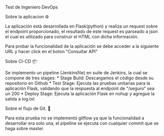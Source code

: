 Test de Ingeniero DevOps

Sobre la aplicacion ⚙️

La aplicación está desarrollada en Flask(python) y realiza un request sobre el endpoint proporcionado, el resultado de este request es parseado a json el cual es utilizado para construir el HTML con dicha información.

Para probar la funcionalidad de la aplicación se debe acceder a la siguiente URL y hacer click en el boton "Consultar API"

Sobre CI-CD 📦

Se implemento un pipeline (Jenkinsfile) en suite de Jenkins, la cual se compone de tres stages:
    * Stage Build: Descargamos el código desde su repositorio en Github
    * Test Stage: Ejecuta las pruebas unitarias para la aplicación Flask, validando que la respuesta al endpoint de "/seguro" sea un 200
    * Deploy Stage: Ejecuta la aplicación Flask en nohup y agregue la salida a log.txt


Sobre el flujo de Git. 🚀

Para esta prueba no se implementó gitflow ya que la funcionalidad a desarrollar era solo una, el pipeline se ejecuta con cualquier commit que se haga sobre master.